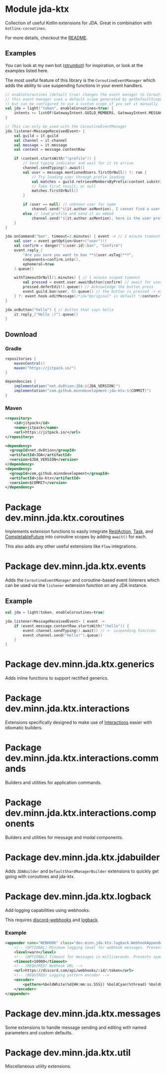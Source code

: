 

# Module jda-ktx

Collection of useful Kotlin extensions for JDA.
Great in combination with `kotlinx-coroutines`.

For more details, checkout the [README](https://github.com/MinnDevelopment/jda-ktx/blob/master/README.md).

## Examples

You can look at my own bot ([strumbot](https://github.com/MinnDevelopment/strumbot)) for inspiration, or look at the examples listed here.

The most useful feature of this library is the `CoroutineEventManager` which adds the ability to use suspending functions in your event handlers.

```kotlin
// enableCoroutines (default true) changes the event manager to CoroutineEventManager
// this event manager uses a default scope generated by getDefaultScope() 
// but can be configured to use a custom scope if you set it manually
val jda = light("token", enableCoroutines=true) {
    intents += listOf(GatewayIntent.GUILD_MEMBERS, GatewayIntent.MESSAGE_CONTENT)
}

// This can only be used with the CoroutineEventManager
jda.listener<MessageReceivedEvent> {
    val guild = it.guild
    val channel = it.channel
    val message = it.message
    val content = message.contentRaw

    if (content.startsWith("!profile")) {
        // Send typing indicator and wait for it to arrive
        channel.sendTyping().await()
        val user = message.mentionedUsers.firstOrNull() ?: run {
            // Try loading user through prefix loading
            val matches = guild.retrieveMembersByPrefix(content.substringAfter("!profile "), 1).await()
            // Take first result, or null
            matches.firstOrNull()
        }

        if (user == null) // unknown user for name
            channel.send("${it.author.asMention}, I cannot find a user for your query!").queue()
        else // load profile and send it as embed
            channel.send("${it.author.asMention}, here is the user profile:", embeds=profile(user).into()).queue()
    }
}

jda.onCommand("ban", timeout=2.minutes) { event -> // 2 minute timeout listener
    val user = event.getOption<User>("user")!!
    val confirm = danger("${user.id}:ban", "Confirm")
    event.reply_(
        "Are you sure you want to ban **${user.asTag}**?",
        components=confirm.into(),
        ephemeral=true
    ).queue()

    withTimeoutOrNull(1.minutes) { // 1 minute scoped timeout
        val pressed = event.user.awaitButton(confirm) // await for user to click button
        pressed.deferEdit().queue() // Acknowledge the button press
        event.guild.ban(user, 0).queue() // the button is pressed -> execute action
    } ?: event.hook.editMessage(/*id="@original" is default */content="Timed out.", components=emptyList()).queue()
}

jda.onButton("hello") { // Button that says hello
    it.reply_("Hello :)").queue()
}
```


## Download

### Gradle

```gradle
repositories {
    mavenCentral()
    maven("https://jitpack.io/")
}

dependencies {
    implementation("net.dv8tion:JDA:${JDA_VERSION}")
    implementation("com.github.minndevelopment:jda-ktx:${COMMIT}")
}
```

### Maven

```xml
<repository>
    <id>jitpack</id>
    <name>jitpack</name>
    <url>https://jitpack.io/</url>
</repository>
```

```xml
<dependency>
  <groupId>net.dv8tion</groupId>
  <artifactId>JDA</artifactId>
  <version>$JDA_VERSION</version>
</dependency>
<dependency>
  <groupId>com.github.minndevelopment</groupId>
  <artifactId>jda-ktx</artifactId>
  <version>$COMMIT</version>
</dependency>
```


# Package dev.minn.jda.ktx.coroutines

Implements extension functions to easily integrate [RestAction](https://ci.dv8tion.net/job/JDA5/javadoc/net/dv8tion/jda/api/requests/RestAction.html), [Task](https://ci.dv8tion.net/job/JDA5/javadoc/net/dv8tion/jda/api/utils/concurrent/Task.html), and [CompletableFuture](https://docs.oracle.com/javase/8/docs/api/java/util/concurrent/CompletableFuture.html) into coroutine scopes by adding `await()` for each.

This also adds any other useful extensions like `Flow` integrations.

# Package dev.minn.jda.ktx.events

Adds the `CoroutineEventManager` and coroutine-based event listeners which can be used via the `listener` extension function on any JDA instance.

## Example

```kotlin
val jda = light(token, enableCoroutines=true)

jda.listener<MessageReceivedEvent> { event ->
    if (event.message.contentRaw.startsWith("!hello")) {
        event.channel.sendTyping().await() // <- suspending function
        event.channel.send("Hello!").queue()
    }
}
```

# Package dev.minn.jda.ktx.generics

Adds inline functions to support rectified generics.

# Package dev.minn.jda.ktx.interactions

Extensions specifically designed to make use of [Interactions](https://jda.wiki/using-jda/interactions/) easier with idiomatic builders.

# Package dev.minn.jda.ktx.interactions.commands

Builders and utilities for application commands.

# Package dev.minn.jda.ktx.interactions.components

Builders and utilities for message and modal components.

# Package dev.minn.jda.ktx.jdabuilder

Adds `JDABuilder` and `DefaultShardManagerBuilder` extensions to quickly get going with coroutines and jda-ktx.

# Package dev.minn.jda.ktx.logback

Add logging capabilities using webhooks.

This requires [discord-webhooks](https://github.com/MinnDevelopment/discord-webhooks) and [logback](https://logback.qos.ch/).

### Example

```xml
<appender name="WEBHOOK" class="dev.minn.jda.ktx.logback.WebhookAppender" >
    <!-- (OPTIONAL) Minimum logging level for webhook messages. Prevents spam of debug messages -->
    <level>warn</level>
    <!-- (OPTIONAL) Timeout for messages in milliseconds. Prevents spam in case of disconnects -->
    <timeout>10000</timeout>
    <!-- (REQUIRED) Webhook URL -->
    <url>https://discord.com/api/webhooks/:id/:token</url>
    <!-- (REQUIRED) Logging pattern encoder -->
    <encoder>
        <pattern>%boldWhite(%d{HH:mm:ss.SSS}) %boldCyan(%thread) %boldGreen(%logger{0}) %highlight(%level)\n%msg%n</pattern>
    </encoder>
</appender>
```

# Package dev.minn.jda.ktx.messages

Some extensions to handle message sending and editing with named parameters and custom defaults.

# Package dev.minn.jda.ktx.util

Miscellaneous utility extensions.